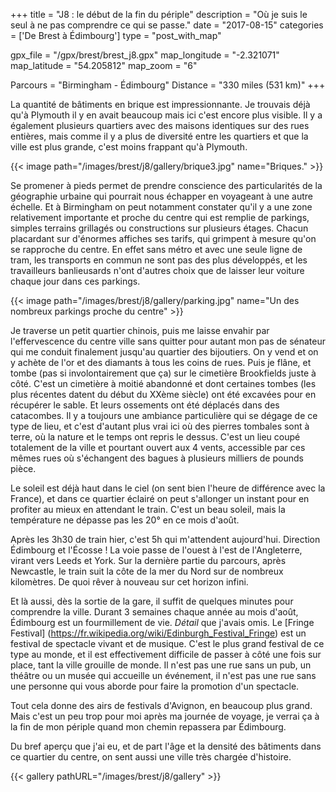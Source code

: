 +++
title = "J8 : le début de la fin du périple"
description = "Où je suis le seul à ne pas comprendre ce qui se passe."
date = "2017-08-15"
categories = ['De Brest à Édimbourg']
type = "post_with_map"

gpx_file = "/gpx/brest/brest_j8.gpx"
map_longitude = "-2.321071"
map_latitude = "54.205812"
map_zoom = "6"

Parcours = "Birmingham - Édimbourg"
Distance = "330 miles (531 km)"
+++


La quantité de bâtiments en brique est impressionnante. Je trouvais déjà qu'à Plymouth il y en avait beaucoup mais ici c'est encore plus visible. Il y a également plusieurs quartiers avec des maisons identiques sur des rues entières, mais comme il y a plus de diversité entre les quartiers et que la ville est plus grande, c'est moins frappant qu'à Plymouth.


{{< image path="/images/brest/j8/gallery/brique3.jpg" name="Briques." >}}


Se promener à pieds permet de prendre conscience des particularités de la géographie urbaine qui pourrait nous échapper en voyageant à une autre échelle. Et à Birmingham on peut notamment constater qu'il y a une zone relativement importante et proche du centre qui est remplie de parkings, simples terrains grillagés ou constructions sur plusieurs étages. Chacun placardant sur d'énormes affiches ses tarifs, qui grimpent à mesure qu'on se rapproche du centre. En effet sans métro et avec une seule ligne de tram, les transports en commun ne sont pas des plus développés, et les travailleurs banlieusards n'ont d'autres choix que de laisser leur voiture chaque jour dans ces parkings.

{{< image path="/images/brest/j8/gallery/parking.jpg" name="Un des nombreux parkings proche du centre" >}}

Je traverse un petit quartier chinois, puis me laisse envahir par l'effervescence du centre ville sans quitter pour autant mon pas de sénateur qui me conduit finalement jusqu'au quartier des bijoutiers. On y vend et on y achète de l'or et des diamants à tous les coins de rues. Puis je flâne, et tombe (pas si involontairement que ça) sur le cimetière Brookfields juste à côté. C'est un cimetière à moitié abandonné et dont certaines tombes (les plus récentes datent du début du XXème siècle) ont été excavées pour en récupérer le sable. Et leurs ossements ont été déplacés dans des catacombes.
Il y a toujours une ambiance particulière qui se dégage de ce type de lieu, et c'est d'autant plus vrai ici où des pierres tombales sont à terre, où la nature et le temps ont repris le dessus. C'est un lieu coupé totalement de la ville et pourtant ouvert aux 4 vents, accessible par ces mêmes rues où s'échangent des bagues à plusieurs milliers de pounds pièce.

Le soleil est déjà haut dans le ciel (on sent bien l'heure de différence avec la France), et dans ce quartier éclairé on peut s'allonger un instant pour en profiter au mieux en attendant le train. C'est un beau soleil, mais la température ne dépasse pas les 20° en ce mois d'août.

Après les 3h30 de train hier, c'est 5h qui m'attendent aujourd'hui. Direction Édimbourg et l'Écosse ! La voie passe de l'ouest à l'est de l'Angleterre, virant vers Leeds et York. Sur la dernière partie du parcours, après Newcastle, le train suit la côte de la mer du Nord sur de nombreux kilomètres. De quoi rêver à nouveau sur cet horizon infini.

Et là aussi, dès la sortie de la gare, il suffit de quelques minutes pour comprendre la ville. Durant 3 semaines chaque année au mois d'août, Édimbourg est un fourmillement de vie. *Détail* que j'avais omis. Le [Fringe Festival] (https://fr.wikipedia.org/wiki/Edinburgh_Festival_Fringe) est un festival de spectacle vivant et de musique. C'est le plus grand festival de ce type au monde, et il est effectivement difficile de passer à côté une fois sur place, tant la ville grouille de monde. Il n'est pas une rue sans un pub, un théâtre ou un musée qui accueille un événement, il n'est pas une rue sans une personne qui vous aborde pour faire la promotion d'un spectacle.

Tout cela donne des airs de festivals d'Avignon, en beaucoup plus grand. Mais c'est un peu trop pour moi après ma journée de voyage, je verrai ça à la fin de mon périple quand mon chemin repassera par Édimbourg.

Du bref aperçu que j'ai eu, et de part l'âge et la densité des bâtiments dans ce quartier du centre, on sent aussi une ville très chargée d'histoire.


{{< gallery pathURL="/images/brest/j8/gallery" >}}
